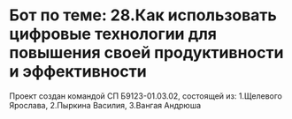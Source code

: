 # Бот по теме: 28.Как использовать цифровые технологии для повышения своей продуктивности и эффективности

Проект создан командой СП Б9123-01.03.02, состоящей из: 
  1.Щелевого Ярослава, 
  2.Пыркина Василия, 
  3.Вангая Андрюша


  
